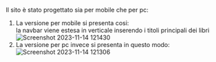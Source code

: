 Il sito è stato progettato sia per mobile che per pc:
1) La versione per mobile si presenta cosi: <br>
    la navbar viene estesa in verticale inserendo i titoli principali dei libri <br>
  ![Screenshot 2023-11-14 121430](https://github.com/guglielmoMarra/Bibliomediateca/assets/96046077/eac5b624-071d-42dd-86a6-280d084f0f6d)
3) La versione per pc invece si presenta in questo modo: ![Screenshot 2023-11-14 121306](https://github.com/guglielmoMarra/Bibliomediateca/assets/96046077/b59caa20-7da4-4097-9485-6a4518b2b65c)
